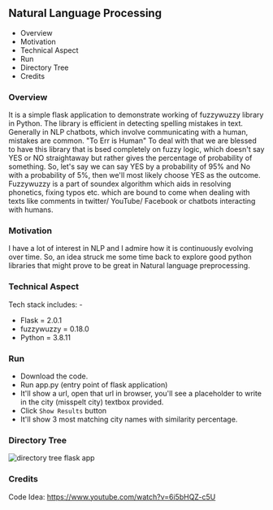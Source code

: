 ## Natural Language Processing

- Overview
- Motivation
- Technical Aspect
- Run
- Directory Tree
- Credits

### Overview
It is a simple flask application to demonstrate working of fuzzywuzzy library in Python.
The library is efficient in detecting spelling mistakes in text.
Generally in NLP chatbots, which involve communicating with a human, mistakes are common.
"To Err is Human"
To deal with that we are blessed to have this library that is bsed completely on fuzzy logic, which doesn't say YES or NO straightaway but rather gives the percentage of probability of something.
So, let's say we can say YES by a probability of 95% and No with a probability of 5%, then we'll most likely choose YES as the outcome.
Fuzzywuzzy is a part of soundex algorithm which aids in resolving phonetics, fixing typos etc. which are bound to come when dealing with texts like comments in twitter/ YouTube/ Facebook or chatbots interacting with humans.

### Motivation
I have a lot of interest in NLP and I admire how it is continuously evolving over time.
So, an idea struck me some time back to explore good python libraries that might prove to be great in Natural language preprocessing.

### Technical Aspect
Tech stack includes: -
- Flask = 2.0.1
- fuzzywuzzy = 0.18.0
- Python = 3.8.11

### Run
- Download the code.
- Run app.py (entry point of flask application)
- It'll show a url, open that url in browser, you'll see a placeholder to write in the city (misspelt city) textbox provided.
- Click `Show Results` button
- It'll show 3 most matching city names with similarity percentage.

### Directory Tree
![directory tree flask app]()

### Credits
Code Idea: https://www.youtube.com/watch?v=6i5bHQZ-c5U
